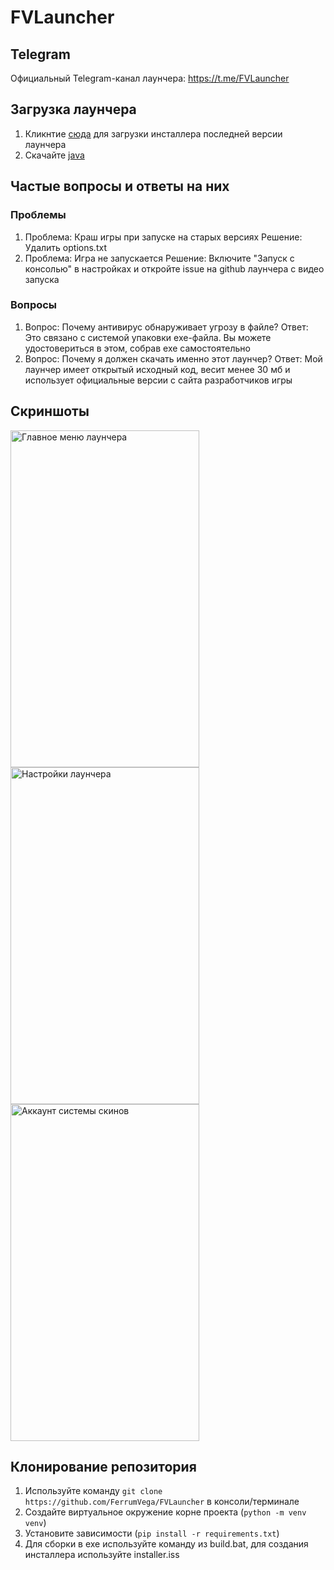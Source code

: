 # FVLauncher

## Telegram

Официальный Telegram-канал лаунчера: <https://t.me/FVLauncher>

## Загрузка лаунчера

1. Кликнтие [сюда](https://github.com/FerrumVega/FVLauncher/releases/latest/download/FVLauncher_Installer.exe) для загрузки инсталлера последней версии лаунчера
2. Скачайте [java](https://adoptium.net/)

## Частые вопросы и ответы на них

### Проблемы

1. Проблема: Краш игры при запуске на старых версиях
Решение: Удалить options.txt
2. Проблема: Игра не запускается
Решение: Включите "Запуск с консолью" в настройках и откройте issue на github лаунчера с видео запуска

### Вопросы

1. Вопрос: Почему антивирус обнаруживает угрозу в файле?
Ответ: Это связано с системой упаковки exe-файла. Вы можете удостовериться в этом, собрав exe самостоятельно
2. Вопрос: Почему я должен скачать именно этот лаунчер?
Ответ: Мой лаунчер имеет открытый исходный код, весит менее 30 мб и использует официальные версии с сайта разработчиков игры

## Скриншоты

<img width="302" height="539" alt="Главное меню лаунчера" src="https://github.com/user-attachments/assets/08882b95-0036-4b79-9267-43ef273eb62d" />
<img width="302" height="539" alt="Настройки лаунчера" src="https://github.com/user-attachments/assets/ebfe3246-1a94-4a8a-bf6b-85c605ab63c1" />
<img width="302" height="539" alt="Аккаунт системы скинов" src="https://github.com/user-attachments/assets/3398de0c-a800-43b4-bc35-1898d6c5c088" />


## Клонирование репозитория

1. Используйте команду `git clone https://github.com/FerrumVega/FVLauncher` в консоли/терминале
2. Создайте виртуальное окружение корне проекта (`python -m venv venv`)
3. Установите зависимости (`pip install -r requirements.txt`)
4. Для сборки в exe используйте команду из build.bat, для создания инсталлера используйте installer.iss
